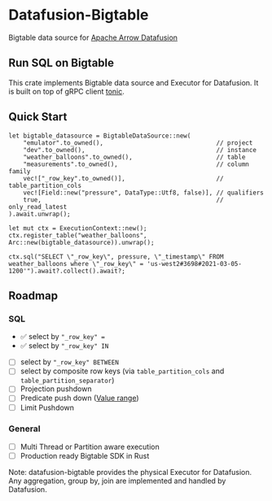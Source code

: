 # Datafusion-Bigtable
Bigtable data source for [Apache Arrow Datafusion](https://github.com/apache/arrow-datafusion)

## Run SQL on Bigtable

This crate implements Bigtable data source and Executor for Datafusion. It is built on top of gRPC client [tonic](https://github.com/hyperium/tonic).

## Quick Start

```
let bigtable_datasource = BigtableDataSource::new(
    "emulator".to_owned(),                               // project
    "dev".to_owned(),                                    // instance
    "weather_balloons".to_owned(),                       // table
    "measurements".to_owned(),                           // column family
    vec!["_row_key".to_owned()],                         // table_partition_cols
    vec![Field::new("pressure", DataType::Utf8, false)], // qualifiers
    true,                                                // only_read_latest
).await.unwrap();

let mut ctx = ExecutionContext::new();
ctx.register_table("weather_balloons", Arc::new(bigtable_datasource)).unwrap();

ctx.sql("SELECT \"_row_key\", pressure, \"_timestamp\" FROM weather_balloons where \"_row_key\" = 'us-west2#3698#2021-03-05-1200'").await?.collect().await?;
```

## Roadmap

### SQL
- ✅ select by `"_row_key" =`
- ✅ select by `"_row_key" IN`
- [ ] select by `"_row_key" BETWEEN`
- [ ] select by composite row keys (via `table_partition_cols` and `table_partition_separator`)
- [ ] Projection pushdown
- [ ] Predicate push down ([Value range](https://cloud.google.com/bigtable/docs/using-filters#value-range))
- [ ] Limit Pushdown

### General
- [ ] Multi Thread or Partition aware execution
- [ ] Production ready Bigtable SDK in Rust

Note: datafusion-bigtable provides the physical Executor for Datafusion. Any aggregation, group by, join are implemented and handled by Datafusion.
